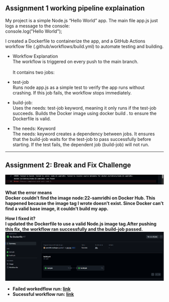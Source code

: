 ## Assignment 1 working pipeline explaination 

My project is a simple Node.js “Hello World” app. The main file app.js just logs a message to the console:<br>
console.log("Hello World");

I created a Dockerfile to containerize the app, and a GitHub Actions workflow file (.github/workflows/build.yml) to automate testing and building.

- Workflow Explanation <br>
The workflow is triggered on every push to the main branch.<br><br>
It contains two jobs:<br>

- test-job <br>
Runs node app.js as a simple test to verify the app runs without crashing.
If this job fails, the workflow stops immediately.

- build-job: <br>
Uses the needs: test-job keyword, meaning it only runs if the test-job succeeds.
Builds the Docker image using docker build . to ensure the Dockerfile is valid.

- The needs: Keyword<br>
The needs: keyword creates a dependency between jobs.
It ensures that the build-job waits for the test-job to pass successfully before starting.
If the test fails, the dependent job (build-job) will not run.


---

## Assignment 2: Break and Fix Challenge
<img src="/images/error.png">

<b>What the error means <br>
Docker couldn’t find the image node:22-samridhi on Docker Hub. This happened because the image tag I wrote doesn’t exist. Since Docker can’t find a valid base image, it couldn’t build my app.

<b>How I fixed it?<br>
I updated the Dockerfile to use a valid Node.js image tag.After pushing this fix, the workflow ran successfully and the build-job passed.
<br>
<img src="/images/sucess.png">

- **Failed workedflow run**: [link](https://github.com/samridhi-maharjan/devops-assignment/actions/runs/18317843045)
- **Sucessful workflow run**: [link](https://github.com/samridhi-maharjan/devops-assignment/actions/runs/18319769142)
